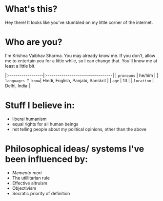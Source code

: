 
# What's this?
Hey there! It looks like you've stumbled on my little corner of the internet. 

# Who are you?
I'm Krishna Vaibhav Sharma. You may already know me. If you don't, allow me to entertain you for a little while, so I can change 
that. You'll know me at least a little bit. 


|:------------------|:----------------------------------|
| `pronouns`        | he/him                            |
| `languages I know`| Hindi, English, Panjabi, Sanskrit |
| `age`             | 13                                |
| `location`        | Delhi, India                      |


# Stuff I believe in:
- liberal humanism
- equal rights for all human beings
- not telling people about my political opinions, other than the above

# Philosophical ideas/ systems I've been influenced by:
- _Memento mori_
- The utillitarian rule
- Effective altruism
- Objectivism
- Socratic priority of definition
